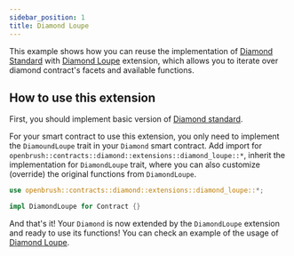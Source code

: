 ```yaml
---
sidebar_position: 1
title: Diamond Loupe
---
```


This example shows how you can reuse the implementation of [Diamond Standard](https://github.com/727-Ventures/openbrush-contracts/tree/main/contracts/src/upgradeability/diamond) with [Diamond Loupe](https://github.com/727-Ventures/openbrush-contracts/blob/main/contracts/src/upgradeability/diamond/extensions/diamond_loupe.rs) extension, which allows you to iterate over diamond contract's facets and available functions.

## How to use this extension

First, you should implement basic version of [Diamond standard](/docs/OpenBrush/smart-contracts/diamond).

For your smart contract to use this extension, you only need to implement the `DiamoundLoupe` trait in your
`Diamond` smart contract. Add import for `openbrush::contracts::diamond::extensions::diamond_loupe::*`,
inherit the implementation for `DiamondLoupe` trait, where you can also customize (override)
the original functions from `DiamondLoupe`.

```rust
use openbrush::contracts::diamond::extensions::diamond_loupe::*;

impl DiamondLoupe for Contract {}
```

And that's it! Your `Diamond` is now extended by the `DiamondLoupe` extension and ready to use its functions!
You can check an example of the usage of [Diamond Loupe](https://github.com/727-Ventures/openbrush-contracts/tree/main/examples/diamond).
